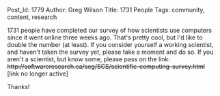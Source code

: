 Post_Id: 1779
Author: Greg Wilson
Title: 1731 People
Tags: community, content, research

<p>1731 people have completed our survey of how scientists use computers since it went online three weeks ago.  That's pretty cool, but I'd like to double the number (at least).  If you consider yourself a working scientist, and haven't taken the survey yet, please take a moment and do so.  If you aren't a scientist, but know some, please pass on the link:<br />
<del href="http://softwareresearch.ca/seg/SCS/scientific-computing-survey.html">http://softwareresearch.ca/seg/SCS/scientific-computing-survey.html</del><br />
[link no longer active]</p>
<p>Thanks!</p>
